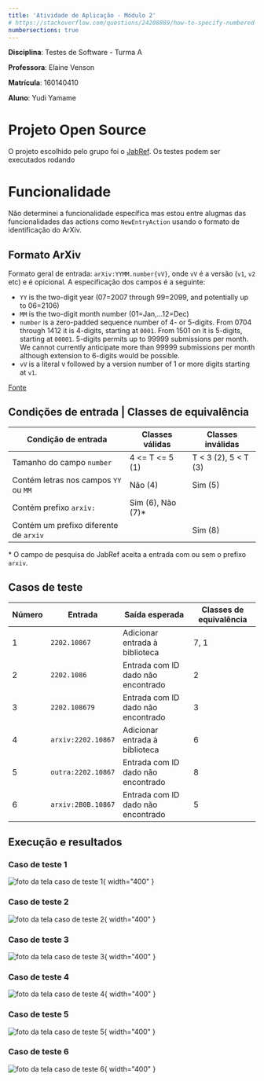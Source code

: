 ```yaml
---
title: 'Atividade de Aplicação - Módulo 2'
# https://stackoverflow.com/questions/24208889/how-to-specify-numbered-sections-in-pandocs-front-matter
numbersections: true
---
```


**Disciplina**: Testes de Software - Turma A

**Professora**: Elaine Venson

**Matrícula**: 160140410

**Aluno**: Yudi Yamame


<!-- 
Link de entrega parcial:
https://aprender3.unb.br/mod/assign/view.php?id=677989

Link da atividade:
https://aprender3.unb.br/mod/assign/view.php?id=677981

Objetivo: realizar testes funcionais na aplicação.

Instruções:

Defina o projeto OSS a ser utilizado na atividade. Preencha o nome e a URL do GitHub na planilha "Equipes - Turma A" no Teams.
Navegue pela documentação do usuário do projeto e escolha uma funcionalidade para testar. Cada membro da equipe deve escolher uma funcionalidade distinta dos demais. A funcionalidade deve ser minimamente complexa para gerar ao menos 6 casos de teste.
Leia atentamente a especificação da funcionalidade e identifique as condições de entrada e as condições de saída. Observe que a maioria dos projetos não terá uma especificação explícita. De forma geral, informações sobre o comportamento esperado das funcionalidades podem ser encontradas no manual do usuário, wiki, site de documentação ou outras ferramentas utilizadas pelo projeto. Na falta de informações claras, a equipe pode utilizar o bom senso e fazer suposições sobre as condições de entrada.
A partir das condições de entrada e de saída, identifique as classes de equivalência válidas e inválidas.
Escreva casos de teste cobrindo o máximo de classes válidas, aplicando as técnicas de particionamento de equivalência e análise de valor limite.
Escreva um caso de teste para cada classe inválida, aplicando a análise de valor limite.
Execute os casos de teste e reporte os resultados da execução.
Entrega:

Relatório contendo as seguintes informações:

Identificação da funcionalidade escolhida e especificação da funcionalidade (pode ser copiado da documentação ou escrita por você).
Tabela com as condições de entrada, identificando e numerando as classes válidas e inválidas.
Especificação dos casos de teste. Cada caso de teste deve apresentar: número do caso de teste, quais classes de equivalência está cobrindo, dados de entrada, saída esperada e procedimento para executar o teste (passo-a-passo para executar a funcionalidade com os dados de entrada).
Resultados da execução: cada caso de teste deve apresentar as seguintes informações: resultado geral (sucesso ou falha) e no caso de falha qual o resultado obtido que é diferente do esperado.
Capturas de tela mostrando a execução dos testes (telas com os dados de entrada, telas com os dados de saída e telas intermediárias se necessário).
 -->


# Projeto Open Source

O projeto escolhido pelo grupo foi o [JabRef](https://github.com/JabRef/jabref).
Os testes podem ser executados rodando

# Funcionalidade

Não determinei a funcionalidade específica mas estou entre alugmas das funcionalidades
das actions como `NewEntryAction`  usando o formato de identificação do ArXiv.

## Formato ArXiv

Formato geral de entrada: `arXiv:YYMM.number{vV}`, onde `vV` é a versão (`v1`, `v2` etc)
e é opicional. A especificação dos campos é a seguinte:

- `YY` is the two-digit year (07=2007 through 99=2099, and potentially up to 06=2106)
- `MM` is the two-digit month number (01=Jan,...12=Dec)
- `number` is a zero-padded sequence number of 4- or 5-digits. From 0704 through 1412
it is 4-digits, starting at `0001`. From 1501 on it is 5-digits, starting at `00001`. 
5-digits permits up to 99999 submissions per month. We cannot currently anticipate 
more than 99999 submissions per month although extension to 6-digits would be possible.
- `vV` is a literal v followed by a version number of 1 or more digits starting at `v1`.

[Fonte](https://arxiv.org/help/arxiv_identifier#new)

## Condições de entrada | Classes de equivalência

| Condição de entrada                    | Classes válidas   | Classes inválidas     |
| -------------------------------------- | ----------------- | --------------------- |
| Tamanho do campo `number`              | 4 \<= T \<= 5 (1) | T \< 3 (2), 5 < T (3) |
| Contém letras nos campos `YY` ou `MM`  | Não (4)           | Sim (5)               |
| Contém prefixo `arxiv:`                | Sim (6), Não (7)* |                       |
| Contém um prefixo diferente de `arxiv` |                   | Sim (8)               |

\* O campo de pesquisa do JabRef aceita a entrada com ou sem o prefixo `arxiv`.


## Casos de teste

| Número | Entrada            | Saída esperada                     | Classes de equivalência |
| ------ | ------------------ | ---------------------------------- | ----------------------- |
| 1      | `2202.10867`       | Adicionar entrada à biblioteca     | 7, 1                    |
| 2      | `2202.1086`        | Entrada com ID dado não encontrado | 2                       |
| 3      | `2202.108679`      | Entrada com ID dado não encontrado | 3                       |
| 4      | `arxiv:2202.10867` | Adicionar entrada à biblioteca     | 6                       |
| 5      | `outra:2202.10867` | Entrada com ID dado não encontrado | 8                       |
| 6      | `arxiv:2B0B.10867` | Entrada com ID dado não encontrado | 5                       |


## Execução e resultados

### Caso de teste 1

![foto da tela caso de teste 1](./caso-1.png){ width="400" }

### Caso de teste 2

![foto da tela caso de teste 2](./caso-2.png){ width="400" }

### Caso de teste 3

![foto da tela caso de teste 3](./caso-3.png){ width="400" }

### Caso de teste 4

![foto da tela caso de teste 4](./caso-4.png){ width="400" }

### Caso de teste 5

![foto da tela caso de teste 5](./caso-5.png){ width="400" }

### Caso de teste 6

![foto da tela caso de teste 6](./caso-6.png){ width="400" }

